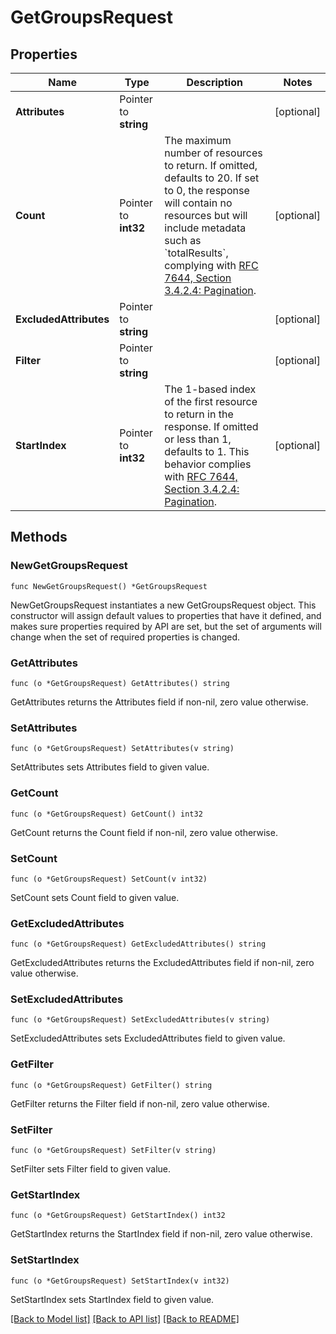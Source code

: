 # GetGroupsRequest

## Properties

Name | Type | Description | Notes
------------ | ------------- | ------------- | -------------
**Attributes** | Pointer to **string** |  | [optional] 
**Count** | Pointer to **int32** | The maximum number of resources to return. If omitted, defaults to 20. If set to 0, the response will contain no resources but will include metadata such as &#x60;totalResults&#x60;, complying with [RFC 7644, Section 3.4.2.4: Pagination](https://datatracker.ietf.org/doc/html/rfc7644#section-3.4.2.4). | [optional] 
**ExcludedAttributes** | Pointer to **string** |  | [optional] 
**Filter** | Pointer to **string** |  | [optional] 
**StartIndex** | Pointer to **int32** | The 1-based index of the first resource to return in the response. If omitted or less than 1, defaults to 1. This behavior complies with [RFC 7644, Section 3.4.2.4: Pagination](https://datatracker.ietf.org/doc/html/rfc7644#section-3.4.2.4). | [optional] 

## Methods

### NewGetGroupsRequest

`func NewGetGroupsRequest() *GetGroupsRequest`

NewGetGroupsRequest instantiates a new GetGroupsRequest object.
This constructor will assign default values to properties that have it defined,
and makes sure properties required by API are set, but the set of arguments
will change when the set of required properties is changed.

### GetAttributes

`func (o *GetGroupsRequest) GetAttributes() string`

GetAttributes returns the Attributes field if non-nil, zero value otherwise.

### SetAttributes

`func (o *GetGroupsRequest) SetAttributes(v string)`

SetAttributes sets Attributes field to given value.

### GetCount

`func (o *GetGroupsRequest) GetCount() int32`

GetCount returns the Count field if non-nil, zero value otherwise.

### SetCount

`func (o *GetGroupsRequest) SetCount(v int32)`

SetCount sets Count field to given value.

### GetExcludedAttributes

`func (o *GetGroupsRequest) GetExcludedAttributes() string`

GetExcludedAttributes returns the ExcludedAttributes field if non-nil, zero value otherwise.

### SetExcludedAttributes

`func (o *GetGroupsRequest) SetExcludedAttributes(v string)`

SetExcludedAttributes sets ExcludedAttributes field to given value.

### GetFilter

`func (o *GetGroupsRequest) GetFilter() string`

GetFilter returns the Filter field if non-nil, zero value otherwise.

### SetFilter

`func (o *GetGroupsRequest) SetFilter(v string)`

SetFilter sets Filter field to given value.

### GetStartIndex

`func (o *GetGroupsRequest) GetStartIndex() int32`

GetStartIndex returns the StartIndex field if non-nil, zero value otherwise.

### SetStartIndex

`func (o *GetGroupsRequest) SetStartIndex(v int32)`

SetStartIndex sets StartIndex field to given value.


[[Back to Model list]](../README.md#documentation-for-models) [[Back to API list]](../README.md#documentation-for-api-endpoints) [[Back to README]](../README.md)


